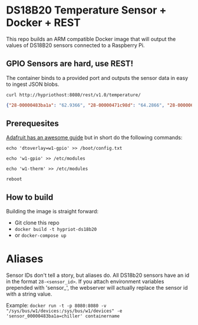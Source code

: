 # DS18B20 Temperature Sensor + Docker + REST

This repo builds an ARM compatible Docker image that will output the values of DS18B20 sensors connected to a Raspberry Pi.

## GPIO Sensors are hard, use REST!
The container binds to a provided port and outputs the sensor data in easy to ingest JSON blobs. 

`curl http://hypriothost:8080/rest/v1.0/temperature/`
```json
{"28-00000483ba1a": "62.9366", "28-00000471c98d": "64.2866", "28-00000677f123": "48.7616"}
```

## Prerequesites
[Adafruit has an awesome guide](https://learn.adafruit.com/adafruits-raspberry-pi-lesson-11-ds18b20-temperature-sensing/ds18b20) but in short do the following commands:


`echo 'dtoverlay=w1-gpio' >> /boot/config.txt`

`echo 'w1-gpio' >> /etc/modules`

`echo 'w1-therm' >> /etc/modules`

`reboot`


## How to build
Building the image is straight forward:

* Git clone this repo
* `docker build -t hypriot-ds18b20`
* or `docker-compose up`

# Aliases
Sensor IDs don't tell a story, but aliases do. All DS18b20 sensors have an id in the format `28-<sensor_id>`. If you attach environment variables prepended with 'sensor_', the webserver will actually replace the sensor id with a string value.

Example:
`docker run -t -p 8080:8080 -v "/sys/bus/w1/devices:/sys/bus/w1/devices" -e 'sensor_00000483ba1a=chiller' containername`
